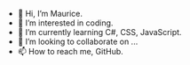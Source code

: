 - 👋 Hi, I’m Maurice.
- 👀 I’m interested in coding.
- 🌱 I’m currently learning C#, CSS, JavaScript.
- 💞️ I’m looking to collaborate on ...
- 📫 How to reach me, GitHub.

<!---
Loyalathletics/Loyalathletics is a ✨ special ✨ repository because its `README.md` (this file) appears on your GitHub profile.
You can click the Preview link to take a look at your changes.
--->
